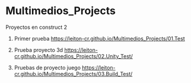 # Multimedios_Projects
Proyectos en construct 2


01. Primer prueba
https://leiton-cr.github.io/Multimedios_Projects/01.Test

02. Prueba proyecto 3d
https://leiton-cr.github.io/Multimedios_Projects/02.Unity_Test/

03. Pruebas de proyecto juego
https://leiton-cr.github.io/Multimedios_Projects/03.Build_Test/
